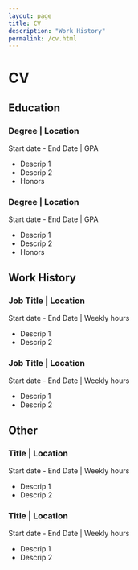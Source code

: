 ```yaml
---
layout: page
title: CV
description: "Work History"
permalink: /cv.html
---
```


# CV

## Education

### Degree | Location
Start date - End Date | GPA
* Descrip 1
* Descrip 2
* Honors

### Degree | Location
Start date - End Date | GPA
- Descrip 1
- Descrip 2
- Honors

## Work History

### Job Title | Location
Start date - End Date | Weekly hours
- Descrip 1
- Descrip 2

### Job Title | Location
Start date - End Date | Weekly hours
- Descrip 1
- Descrip 2

## Other

### Title | Location
Start date - End Date | Weekly hours
- Descrip 1
- Descrip 2

### Title | Location
Start date - End Date | Weekly hours
- Descrip 1
- Descrip 2
